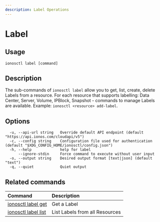 ```yaml
---
description: Label Operations
---
```


# Label

## Usage

```text
ionosctl label [command]
```

## Description

The sub-commands of `ionosctl label` allow you to get, list, create, delete Labels from a resource. For each resource that supports labelling: Data Center, Server, Volume, IPBlock, Snapshot - commands to manage Labels are available. Example: `ionosctl <resource> add-label`.

## Options

```text
  -u, --api-url string   Override default API endpoint (default "https://api.ionos.com/cloudapi/v5")
  -c, --config string    Configuration file used for authentication (default "$XDG_CONFIG_HOME/ionosctl/config.json")
  -h, --help             help for label
      --ignore-stdin     Force command to execute without user input
  -o, --output string    Desired output format [text|json] (default "text")
  -q, --quiet            Quiet output
```

## Related commands

| Command | Description |
| :--- | :--- |
| [ionosctl label get](get.md) | Get a Label |
| [ionosctl label list](list.md) | List Labels from all Resources |

